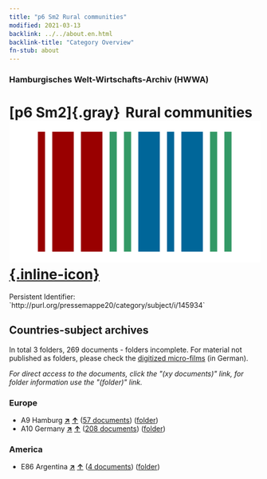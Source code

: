 ```yaml
---
title: "p6 Sm2 Rural communities"
modified: 2021-03-13
backlink: ../../about.en.html
backlink-title: "Category Overview"
fn-stub: about
---
```


### Hamburgisches Welt-Wirtschafts-Archiv (HWWA)

# [p6 Sm2]{.gray}&#8201; Rural communities &#160; [![Wikidata](/images/Wikidata-logo.svg "Wikidata"){.inline-icon}](http://www.wikidata.org/entity/Q104711361)

<div class="hint">Persistent Identifier: `http://purl.org/pressemappe20/category/subject/i/145934`</div>







## Countries-subject archives





In total 3 folders, 269 documents - folders incomplete.
For material not published as folders, please check the [digitized micro-films](/film/h1_sh.de.html) (in German).

_For direct access to the documents, click the "(xy documents)" link, for folder information use the "(folder)" link._



### Europe

- A9 Hamburg [**&nearr;**](../../../geo/i/140905/about.en.html "Hamburg (all folders)") [**&uarr;**](../../../geo/about.en.html#A9 "Country category system") (<a href="https://pm20.zbw.eu/iiifview/folder/sh/140905,145934" title="about: Hamburg : Rural communities" target="_blank">57 documents</a>) ([folder](../../../../folder/sh/1409xx/140905/1459xx/145934/about.en.html))
- A10 Germany [**&nearr;**](../../../geo/i/126128/about.en.html "Germany (all folders)") [**&uarr;**](../../../geo/about.en.html#A10 "Country category system") (<a href="https://pm20.zbw.eu/iiifview/folder/sh/126128,145934" title="about: Germany : Rural communities" target="_blank">208 documents</a>) ([folder](../../../../folder/sh/1261xx/126128/1459xx/145934/about.en.html))

### America

- E86 Argentina [**&nearr;**](../../../geo/i/141692/about.en.html "Argentina (all folders)") [**&uarr;**](../../../geo/about.en.html#E86 "Country category system") (<a href="https://pm20.zbw.eu/iiifview/folder/sh/141692,145934" title="about: Argentina : Rural communities" target="_blank">4 documents</a>) ([folder](../../../../folder/sh/1416xx/141692/1459xx/145934/about.en.html))








